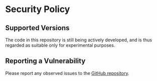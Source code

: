 # Security Policy

## Supported Versions

The code in this repository is still being actively developed, and is thus regarded as suitable only for experimental purposes.

## Reporting a Vulnerability

Please report any observed issues to the [GitHub repository](https://github.com/brave-experiments/sta-rs/).